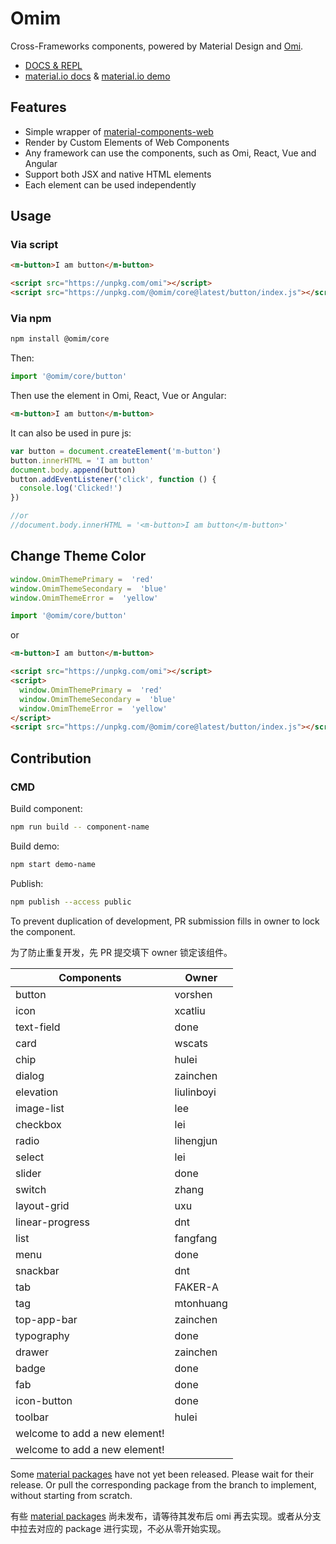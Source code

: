 # Omim

Cross-Frameworks components, powered by Material Design and [Omi](https://github.com/Tencent/omi).

* [DOCS & REPL](https://tencent.github.io/omi/packages/omim/docs/build/index.html)
* [material.io docs](https://material.io/develop/web/components/buttons/) & [material.io demo](https://material-components.github.io/material-components-web-catalog/#/) 

## Features

* Simple wrapper of [material-components-web](https://github.com/material-components/material-components-web)
* Render by Custom Elements of Web Components
* Any framework can use the components, such as Omi, React, Vue and Angular 
* Support both JSX and native HTML elements 
* Each element can be used independently

## Usage

### Via script

```html
<m-button>I am button</m-button>

<script src="https://unpkg.com/omi"></script>
<script src="https://unpkg.com/@omim/core@latest/button/index.js"></script>
```

### Via npm

``` bash
npm install @omim/core
```

Then:

```js
import '@omim/core/button'
```

Then use the element in Omi, React, Vue or Angular:

``` html
<m-button>I am button</m-button>
```

It can also be used in pure js:

```js
var button = document.createElement('m-button')
button.innerHTML = 'I am button'
document.body.append(button)
button.addEventListener('click', function () {
  console.log('Clicked!')
})

//or
//document.body.innerHTML = '<m-button>I am button</m-button>'
```

## Change Theme Color

```js
window.OmimThemePrimary =  'red'
window.OmimThemeSecondary =  'blue'
window.OmimThemeError =  'yellow'

import '@omim/core/button'
```

or

```html
<m-button>I am button</m-button>

<script src="https://unpkg.com/omi"></script>
<script>
  window.OmimThemePrimary =  'red'
  window.OmimThemeSecondary =  'blue'
  window.OmimThemeError =  'yellow'
</script>
<script src="https://unpkg.com/@omim/core@latest/button/index.js"></script>
```

## Contribution

### CMD

Build component:

```bash
npm run build -- component-name
```

Build demo:

```bash
npm start demo-name
```

Publish:

```bash
npm publish --access public
```

To prevent duplication of development, PR submission fills in owner to lock the component.

为了防止重复开发，先 PR 提交填下 owner 锁定该组件。

| **Components**                         | **Owner**                    |
| ------------------------------- | ----------------------------------- |
| button | vorshen |
| icon | xcatliu |
| text-field | done |
| card | wscats |
| chip | hulei |
| dialog | zainchen |
| elevation | liulinboyi |
| image-list| lee |
| checkbox| lei |
| radio| lihengjun |
| select| lei |
| slider| done |
| switch| zhang |
| layout-grid| uxu |
| linear-progress| dnt |
| list| fangfang |
| menu| done|
| snackbar| dnt |
| tab | FAKER-A |
| tag | mtonhuang |
| top-app-bar| zainchen |
| typography| done |
| drawer | zainchen |
| badge | done |
| fab | done |
| icon-button | done |
| toolbar | hulei |
| welcome to add a new element! |  |
| welcome to add a new element! |  |

Some [material packages](https://github.com/material-components/material-components-web/tree/master/packages) have not yet been released. Please wait for their release. Or pull the corresponding package from the branch to implement, without starting from scratch.

有些 [material packages](https://github.com/material-components/material-components-web/tree/master/packages) 尚未发布，请等待其发布后 omi 再去实现。或者从分支中拉去对应的 package 进行实现，不必从零开始实现。

